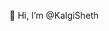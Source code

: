 👋 Hi, I’m @KalgiSheth

<!---
KalgiSheth/KalgiSheth is a ✨ special ✨ repository because its `README.md` (this file) appears on your GitHub profile.
You can click the Preview link to take a look at your changes.
--->
